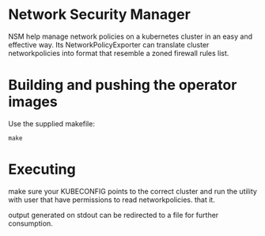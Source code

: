 # Network Security Manager

NSM help manage network policies on a kubernetes cluster in an easy and effective way.
Its NetworkPolicyExporter can translate cluster networkpolicies into format that resemble a zoned firewall rules list.

# Building and pushing the operator images

Use the supplied makefile:

```
make
```

# Executing

make sure your KUBECONFIG points to the correct cluster and run the utility with user that have permissions to read networkpolicies.
that it.

output generated on stdout can be redirected to a file for further consumption.
